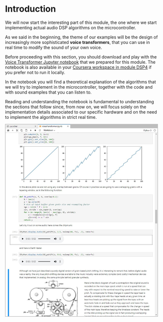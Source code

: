 # Introduction

We will now start the interesting part of this module, the one where we start implementing actual audio DSP algorithms on the microcontroller. 

As we said in the beginning, the theme of our examples will be the design of increasingly more sophisticated **voice transformers**, that you can use in real time to modify the sound of your own voice. 

Before proceeding with this section, you should download and play with the [Voice Transformer Jupyter notebook](https://github.com/prandoni/COM303/tree/master/VoiceTransformer) that we prepared for this module. The notebook is also available in your [Coursera workspace in module DSP4](https://www.coursera.org/learn/dsp4/home/week/3) if you prefer not to run it locally.

In the notebook you will find a theoretical explanation of the algorithms that we will try to implement in the microcontroller, together with the code and with sound examples that you can listen to. 

Reading and understanding the notebook is fundamental to understanding the sections that follow since, from now on, we will focus solely on the implementation details associated to our specific hardware and on the need to implement the algorithms in strict real time.

![the Voice Transformer Jupyter notebook](../.gitbook/assets/screenshot-3.jpg)

